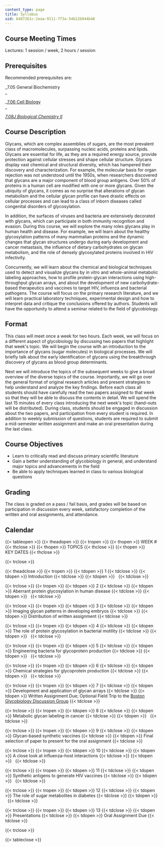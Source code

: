 ```yaml
---
content_type: page
title: Syllabus
uid: b487261c-2eaa-9111-7f3a-54b12b944b48
---
```


Course Meeting Times
--------------------

Lectures: 1 session / week, 2 hours / session

Prerequisites
-------------

Recommended prerequisites are:

_7.05 General Biochemistry  
_

_[7.06 Cell Biology](/courses/7-06-cell-biology-spring-2007)  
_

_[7.08J Biological Chemistry II](/courses/5-08j-biological-chemistry-ii-spring-2016)_

Course Description
------------------

Glycans, which are complex assemblies of sugars, are the most prevalent class of macromolecules, surpassing nucleic acids, proteins and lipids. Glycans are essential for life, as they are a required energy source, provide protection against cellular stresses and shape cellular structure. Glycans display vast chemical and structural diversity, which has hampered their discovery and characterization. For example, the molecular basis for organ rejection was not understood until the 1950s, when researchers discovered that glycans are a major component of blood group antigens. Over 50% of proteins in a human cell are modified with one or more glycans. Given the ubiquity of glycans, it comes as no surprise that alterations of glycan metabolism and the cellular glycan profile can have drastic effects on cellular processes and can lead to a class of inborn diseases called congenital disorders of glycosylation.

In addition, the surfaces of viruses and bacteria are extensively decorated with glycans, which can participate in both immunity recognition and evasion. During this course, we will explore the many roles glycans play in human health and disease. For example, we will learn about the healthy glycosylation patterns of many mammalian proteins and the dynamic changes that glycan structures undergo during early development and cancer metastasis, the influence of dietary carbohydrates on glycan metabolism, and the role of densely glycosylated proteins involved in HIV infectivity.

Concurrently, we will learn about the chemical and biological techniques used to detect and visualize glycans by in vitro and whole-animal metabolic labeling approaches, how to profile protein-glycan interactions using high-throughput glycan arrays, and about the development of new carbohydrate-based therapeutics and vaccines to target HIV, influenza and bacterial pathogens. The course will focus on the primary research literature, and we will learn practical laboratory techniques, experimental design and how to interpret data and critique the conclusions offered by authors. Students will have the opportunity to attend a seminar related to the field of glycobiology.

Format
------

This class will meet once a week for two hours. Each week, we will focus on a different aspect of glycobiology by discussing two papers that highlight that week's topic. We will begin the course with an introduction to the importance of glycans (sugar molecules) in biological processes. We will briefly talk about the early identification of glycans using the breakthrough discovery of glycans as blood group determinants.

Next we will introduce the topics of the subsequent weeks to give a broad overview of the diverse topics of the course. Importantly, we will go over the general format of original research articles and present strategies to help understand and analyze the key findings. Before each class all students should have carefully read the two papers assigned to that week so that they will be able to discuss the contents in detail. We will spend the last 15 minutes of every class introducing the next week's topic (hand-outs will be distributed). During class, students should be engaged in discussion about the two papers, and participation from every student is required. In addition to weekly submission of questions, students are required to submit a mid-semester written assignment and make an oral presentation during the last class.

Course Objectives
-----------------

*   Learn to critically read and discuss primary scientific literature
*   Gain a better understanding of glycobiology in general, and understand major topics and advancements in the field
*   Be able to apply techniques learned in class to various biological questions

Grading
-------

The class is graded on a pass / fail basis, and grades will be based on participation in discussion every week, satisfactory completion of the written and oral assignments, and attendance.

Calendar
--------

{{< tableopen >}}
{{< theadopen >}}
{{< tropen >}}
{{< thopen >}}
WEEK #
{{< thclose >}}
{{< thopen >}}
TOPICS
{{< thclose >}}
{{< thopen >}}
KEY DATES
{{< thclose >}}

{{< trclose >}}

{{< theadclose >}}
{{< tropen >}}
{{< tdopen >}}
1
{{< tdclose >}}
{{< tdopen >}}
Introduction
{{< tdclose >}}
{{< tdopen >}}
 
{{< tdclose >}}

{{< trclose >}}
{{< tropen >}}
{{< tdopen >}}
2
{{< tdclose >}}
{{< tdopen >}}
Aberrant protein glycosylation in human disease
{{< tdclose >}}
{{< tdopen >}}
 
{{< tdclose >}}

{{< trclose >}}
{{< tropen >}}
{{< tdopen >}}
3
{{< tdclose >}}
{{< tdopen >}}
Imaging glycan patterns in developing embryos
{{< tdclose >}}
{{< tdopen >}}
Distribution of written assignment
{{< tdclose >}}

{{< trclose >}}
{{< tropen >}}
{{< tdopen >}}
4
{{< tdclose >}}
{{< tdopen >}}
The role of protein glycosylation in bacterial motility
{{< tdclose >}}
{{< tdopen >}}
 
{{< tdclose >}}

{{< trclose >}}
{{< tropen >}}
{{< tdopen >}}
5
{{< tdclose >}}
{{< tdopen >}}
Engineering bacteria for glycoprotein production
{{< tdclose >}}
{{< tdopen >}}
 
{{< tdclose >}}

{{< trclose >}}
{{< tropen >}}
{{< tdopen >}}
6
{{< tdclose >}}
{{< tdopen >}}
Chemical strategies for glycoprotein production
{{< tdclose >}}
{{< tdopen >}}
 
{{< tdclose >}}

{{< trclose >}}
{{< tropen >}}
{{< tdopen >}}
7
{{< tdclose >}}
{{< tdopen >}}
Development and application of glycan arrays
{{< tdclose >}}
{{< tdopen >}}
Written Assignment Due; Optional Field Trip to the [Boston Glycobiology Discussion Group](http://www.glycobiologyboston.org/home)
{{< tdclose >}}

{{< trclose >}}
{{< tropen >}}
{{< tdopen >}}
8
{{< tdclose >}}
{{< tdopen >}}
Metabolic glycan labeling in cancer
{{< tdclose >}}
{{< tdopen >}}
 
{{< tdclose >}}

{{< trclose >}}
{{< tropen >}}
{{< tdopen >}}
9
{{< tdclose >}}
{{< tdopen >}}
Glycan-based synthetic vaccines
{{< tdclose >}}
{{< tdopen >}}
Final selection of paper to present for the oral assignment
{{< tdclose >}}

{{< trclose >}}
{{< tropen >}}
{{< tdopen >}}
10
{{< tdclose >}}
{{< tdopen >}}
A close look at influenza–host interactions
{{< tdclose >}}
{{< tdopen >}}
 
{{< tdclose >}}

{{< trclose >}}
{{< tropen >}}
{{< tdopen >}}
11
{{< tdclose >}}
{{< tdopen >}}
Synthetic antigens to generate HIV vaccines
{{< tdclose >}}
{{< tdopen >}}
 
{{< tdclose >}}

{{< trclose >}}
{{< tropen >}}
{{< tdopen >}}
12
{{< tdclose >}}
{{< tdopen >}}
The role of sugar metabolites in diabetes
{{< tdclose >}}
{{< tdopen >}}
 
{{< tdclose >}}

{{< trclose >}}
{{< tropen >}}
{{< tdopen >}}
13
{{< tdclose >}}
{{< tdopen >}}
Presentations
{{< tdclose >}}
{{< tdopen >}}
Oral Assignment Due
{{< tdclose >}}

{{< trclose >}}

{{< tableclose >}}